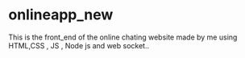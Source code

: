# onlineapp_new
This is the front_end of the online chating website made by me using HTML,CSS , JS , Node js and web socket..
